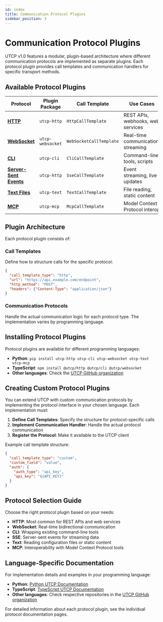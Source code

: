 ```yaml
---
id: index
title: Communication Protocol Plugins
sidebar_position: 3
---
```


# Communication Protocol Plugins

UTCP v1.0 features a modular, plugin-based architecture where different communication protocols are implemented as separate plugins. Each protocol plugin provides call templates and communication handlers for specific transport methods.

## Available Protocol Plugins

| Protocol | Plugin Package | Call Template | Use Cases |
|----------|----------------|---------------|-----------|
| **[HTTP](./http.md)** | `utcp-http` | `HttpCallTemplate` | REST APIs, webhooks, web services |
| **[WebSocket](./websocket.md)** | `utcp-websocket` | `WebSocketCallTemplate` | Real-time communication, streaming |
| **[CLI](./cli.md)** | `utcp-cli` | `CliCallTemplate` | Command-line tools, scripts |
| **[Server-Sent Events](./sse.md)** | `utcp-http` | `SseCallTemplate` | Event streaming, live updates |
| **[Text Files](./text.md)** | `utcp-text` | `TextCallTemplate` | File reading, static content |
| **[MCP](./mcp.md)** | `utcp-mcp` | `McpCallTemplate` | Model Context Protocol interop |

## Plugin Architecture

Each protocol plugin consists of:

### Call Templates
Define how to structure calls for the specific protocol:
```json
{
  "call_template_type": "http",
  "url": "https://api.example.com/endpoint",
  "http_method": "POST",
  "headers": {"Content-Type": "application/json"}
}
```

### Communication Protocols
Handle the actual communication logic for each protocol type. The implementation varies by programming language.

## Installing Protocol Plugins

Protocol plugins are available for different programming languages:

- **Python**: `pip install utcp-http utcp-cli utcp-websocket utcp-text utcp-mcp`
- **TypeScript**: `npm install @utcp/http @utcp/cli @utcp/websocket`
- **Other languages**: Check the [UTCP GitHub organization](https://github.com/universal-tool-calling-protocol)

## Creating Custom Protocol Plugins

You can extend UTCP with custom communication protocols by implementing the protocol interface in your chosen language. Each implementation must:

1. **Define Call Templates**: Specify the structure for protocol-specific calls
2. **Implement Communication Handler**: Handle the actual protocol communication
3. **Register the Protocol**: Make it available to the UTCP client

Example call template structure:
```json
{
  "call_template_type": "custom",
  "custom_field": "value",
  "auth": {
    "auth_type": "api_key",
    "api_key": "${API_KEY}"
  }
}
```

## Protocol Selection Guide

Choose the right protocol plugin based on your needs:

- **HTTP**: Most common for REST APIs and web services
- **WebSocket**: Real-time bidirectional communication
- **CLI**: Wrapping existing command-line tools
- **SSE**: Server-sent events for streaming data
- **Text**: Reading configuration files or static content
- **MCP**: Interoperability with Model Context Protocol tools

## Language-Specific Documentation

For implementation details and examples in your programming language:

- **Python**: [Python UTCP Documentation](https://github.com/universal-tool-calling-protocol/python-utcp/tree/main/docs)
- **TypeScript**: [TypeScript UTCP Documentation](https://github.com/universal-tool-calling-protocol/typescript-utcp/tree/main/docs)
- **Other languages**: Check respective repositories in the [UTCP GitHub organization](https://github.com/universal-tool-calling-protocol)

For detailed information about each protocol plugin, see the individual protocol documentation pages.
